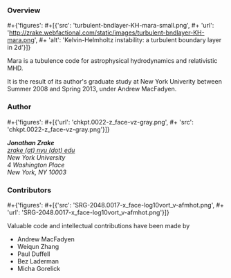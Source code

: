 
### Overview
#+{'figures':
#+[{'src': 'turbulent-bndlayer-KH-mara-small.png',
#+  'url': 'http://zrake.webfactional.com/static/images/turbulent-bndlayer-KH-mara.png',
#+  'alt': 'Kelvin-Helmholtz instability: a turbulent boundary layer in 2d'}]}

Mara is a tubulence code for astrophysical hydrodynamics and relativistic MHD.

It is the result of its author's graduate study at New York Univerity between
Summer 2008 and Spring 2013, under Andrew MacFadyen.

### Author
#+{'figures':
#+[{'url': 'chkpt.0022-z_face-vz-gray.png',
#+  'src': 'chkpt.0022-z_face-vz-gray.png'}]}

<address>
	<strong>Jonathan Zrake</strong><br>
    <a href="mailto:#">zrake (at) nyu (dot) edu</a><br>
    New York University<br>
    4 Washington Place<br>
    New York, NY 10003<br>
</address>


### Contributors
#+{'figures':
#+[{'src': 'SRG-2048.0017-x_face-log10vort_v-afmhot.png',
#+  'url': 'SRG-2048.0017-x_face-log10vort_v-afmhot.png'}]}

Valuable code and intellectual contributions have been made by

+ Andrew MacFadyen
+ Weiqun Zhang
+ Paul Duffell
+ Bez Laderman
+ Micha Gorelick
